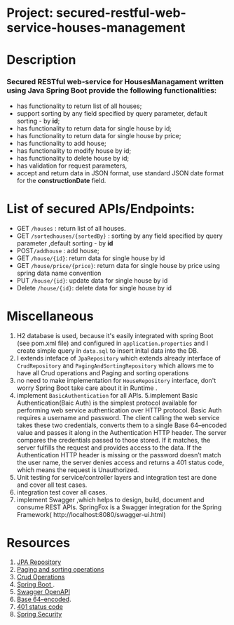 # Project: secured-restful-web-service-houses-management

# Description
  
  ###  Secured RESTful web-service for HousesManagament written using Java Spring Boot provide the following functionalities:
* has functionality to return list of all houses;
* support sorting by any field specified by query parameter, default sorting - by **id**;
* has functionality to return data for single house by id;
* has functionality to return data for single house by price;
* has functionality to add house;
* has functionality to modify house by id;
* has functionality to delete house by id;
* has validation for request parameters,
* accept and return data in JSON format, use standard JSON date format for the **constructionDate** field.


# List of secured APIs/Endpoints:
   - GET `/houses` : return list of all houses.
   - GET `/sortedhouses/{sortedBy}` : sorting by any field specified by query parameter ,default sorting - by **id**
   - POST`/addhouse` :  add house;
   - GET `/house/{id}`: return data for single house by id
   - GET `/house/price/{price}`: return data for single house by price using spring data name convention 
   - PUT `/house/{id}`: update data for single house by id
   - Delete `/house/{id}`: delete data for single house by id


# Miscellaneous 
   1.  H2 database is used, because it's easily integrated with spring Boot (see pom.xml file) and configured in `application.properties` and I create simple query in `data.sql` to insert inital data into the DB.
   2.  I extends inteface of `JpaRepository`  which extends already interface of `CrudRepository` and `PagingAndSortingRepository` which allows me to have all Crud operations and Paging and sorting operations
   3.  no need to make implementation for  `HouseRepository` interface, don't worry Spring Boot take care about it in Runtime .
   4.  implement `BasicAuthentication` for all APIs.
   5.implement Basic Authentication(Baic Auth) is the simplest protocol available for performing web service authentication over HTTP protocol. Basic Auth requires a username and password. The client calling the web service takes these two credentials, converts them to a single Base 64–encoded value and passes it along in the Authentication HTTP header. The server compares the credentials passed to those stored. If it matches, the server fulfills the request and provides access to the data. If the Authentication HTTP header is missing or the password doesn’t match the user name, the server denies access and returns a 401 status code, which means the request is Unauthorized.
   5. Unit testing for service/controller layers and integration test are done and cover all test cases.
   6. integration test cover all cases.
   7. implement Swagger ,which helps to  design, build, document and consume REST APIs. SpringFox is a Swagger integration for the Spring Framework( http://localhost:8080/swagger-ui.html)
   

# Resources
 
   1. [JPA Repository](https://docs.spring.io/spring-data/jpa/docs/current/api/org/springframework/data/jpa/repository/JpaRepository.html)
   2. [Paging and sorting operations](https://docs.spring.io/spring-data/commons/docs/current/api/org/springframework/data/repository/PagingAndSortingRepository.html)
   3. [Crud Operations](https://docs.spring.io/spring-data/commons/docs/current/api/org/springframework/data/repository/CrudRepository.html)
   4. [Spring Boot ](https://spring.io/projects/spring-boot).
   5. [Swagger OpenAPI](https://github.com/OAI/OpenAPI-Specification/blob/master/versions/3.0.0.md)
   6. [ Base 64–encoded](https://en.wikipedia.org/wiki/Base64).
   7. [401 status code](https://developer.mozilla.org/de/docs/Web/HTTP/Status)
   8. [Spring Security](https://spring.io/projects/spring-security)
